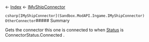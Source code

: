 ← [Index](Api-Index) ← [IMyShipConnector](Sandbox.ModAPI.Ingame.IMyShipConnector)

```csharp[IMyShipConnector](Sandbox.ModAPI.Ingame.IMyShipConnector) OtherConnector```##### Summary

Gets the connector this one is connected to when [Status](Sandbox.ModAPI.Ingame.IMyShipConnector.Status) is ConnectorStatus.Connected .

